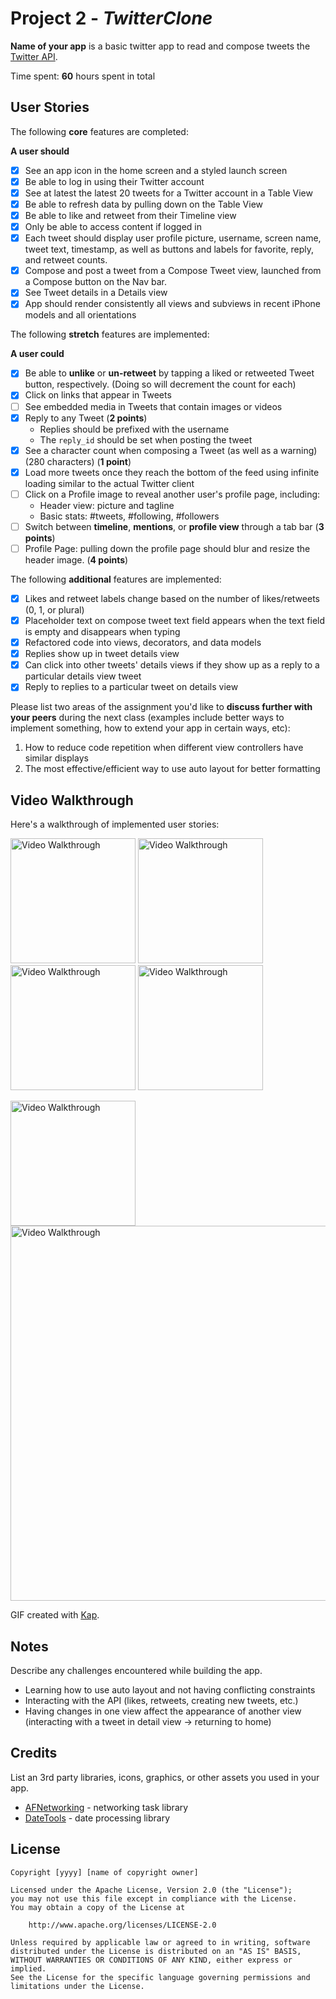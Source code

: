 # Project 2 - *TwitterClone*

**Name of your app** is a basic twitter app to read and compose tweets the [Twitter API](https://apps.twitter.com/).

Time spent: **60** hours spent in total

## User Stories

The following **core** features are completed:

**A user should**

- [X] See an app icon in the home screen and a styled launch screen
- [X] Be able to log in using their Twitter account
- [X] See at latest the latest 20 tweets for a Twitter account in a Table View
- [X] Be able to refresh data by pulling down on the Table View
- [X] Be able to like and retweet from their Timeline view
- [X] Only be able to access content if logged in
- [X] Each tweet should display user profile picture, username, screen name, tweet text, timestamp, as well as buttons and labels for favorite, reply, and retweet counts.
- [X] Compose and post a tweet from a Compose Tweet view, launched from a Compose button on the Nav bar.
- [X] See Tweet details in a Details view
- [X] App should render consistently all views and subviews in recent iPhone models and all orientations

The following **stretch** features are implemented:

**A user could**

- [X] Be able to **unlike** or **un-retweet** by tapping a liked or retweeted Tweet button, respectively. (Doing so will decrement the count for each)
- [X] Click on links that appear in Tweets
- [ ] See embedded media in Tweets that contain images or videos
- [X] Reply to any Tweet (**2 points**)
  - Replies should be prefixed with the username
  - The `reply_id` should be set when posting the tweet
- [X] See a character count when composing a Tweet (as well as a warning) (280 characters) (**1 point**)
- [X] Load more tweets once they reach the bottom of the feed using infinite loading similar to the actual Twitter client
- [ ] Click on a Profile image to reveal another user's profile page, including:
  - Header view: picture and tagline
  - Basic stats: #tweets, #following, #followers
- [ ] Switch between **timeline**, **mentions**, or **profile view** through a tab bar (**3 points**)
- [ ] Profile Page: pulling down the profile page should blur and resize the header image. (**4 points**)

The following **additional** features are implemented:
- [X] Likes and retweet labels change based on the number of likes/retweets (0, 1, or plural)
- [X] Placeholder text on compose tweet text field appears when the text field is empty and disappears when typing
- [X] Refactored code into views, decorators, and data models
- [X] Replies show up in tweet details view
- [X] Can click into other tweets' details views if they show up as a reply to a particular details view tweet
- [X] Reply to replies to a particular tweet on details view

Please list two areas of the assignment you'd like to **discuss further with your peers** during the next class (examples include better ways to implement something, how to extend your app in certain ways, etc):

1. How to reduce code repetition when different view controllers have similar displays
2. The most effective/efficient way to use auto layout for better formatting

## Video Walkthrough

Here's a walkthrough of implemented user stories:

<p float="left">
<img src='Demos/TwitterDemo1.gif' title='First demo' width='200' alt='Video Walkthrough' />
<img src='Demos/TwitterDemo2.gif' title='Second demo' width='200' alt='Video Walkthrough' />
<img src='Demos/TwitterDemo3.gif' title='Third demo' width='200' alt='Video Walkthrough' />
<img src='Demos/TwitterDemo6.gif' title='Third demo' width='200' alt='Video Walkthrough' />
</p>

<p float="left">
<img src='Demos/TwitterDemo4.gif' title='Fourth demo' width='200' alt='Video Walkthrough' />
<img src='Demos/TwitterDemo5.gif' title='Fifth demo' width='600' alt='Video Walkthrough' />
</p>

GIF created with [Kap](https://getkap.co/).

## Notes

Describe any challenges encountered while building the app.
- Learning how to use auto layout and not having conflicting constraints
- Interacting with the API (likes, retweets, creating new tweets, etc.)
- Having changes in one view affect the appearance of another view (interacting with a tweet in detail view -> returning to home)

## Credits

List an 3rd party libraries, icons, graphics, or other assets you used in your app.

- [AFNetworking](https://github.com/AFNetworking/AFNetworking) - networking task library
- [DateTools](https://github.com/MatthewYork/DateTools) - date processing library

## License

    Copyright [yyyy] [name of copyright owner]

    Licensed under the Apache License, Version 2.0 (the "License");
    you may not use this file except in compliance with the License.
    You may obtain a copy of the License at

        http://www.apache.org/licenses/LICENSE-2.0

    Unless required by applicable law or agreed to in writing, software
    distributed under the License is distributed on an "AS IS" BASIS,
    WITHOUT WARRANTIES OR CONDITIONS OF ANY KIND, either express or implied.
    See the License for the specific language governing permissions and
    limitations under the License.
